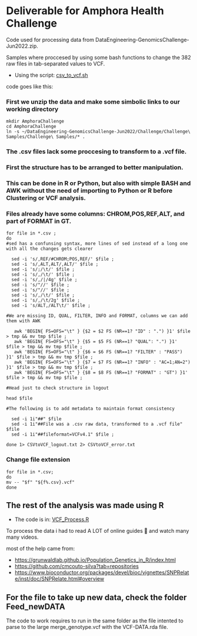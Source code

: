  # Deliverable for Amphora Health Challenge
 Code used for processing data from DataEngineering-GenomicsChallenge-Jun2022.zip.
 
 Samples where proccesed by using some bash functions to change the 382  raw files in tab-separated values to VCF.
 - Using the script: [csv_to_vcf.sh](https://github.com/AdrianMtz-Santana/AmphoraHealth_Bioinformatic_Challenge2022_deliverable/blob/397eaf7bb3acfd12c30d0cd7b15e53ce2e3eb538/csv_to_vcf.sh)
 
 code goes like this:
   
   ### First we unzip the data and make some simbolic links to our working directory

    mkdir AmphoraChallenge
    cd AmphoraChallenge
    ln -s ~/DataEngineering-GenomicsChallenge-Jun2022/Challenge/Challenge\ Samples/Challenge\ Samples/* .
   ### The .csv files lack some proccesing to transform to a .vcf file.	
   ### First the structure has to be arranged to better manipulation.
   ### This can be done in R or Python, but also with simple BASH and AWK without the need of importing to Python or R before Clustering or VCF analysis.
   ### Files already have some columns: CHROM,POS,REF,ALT, and part of FORMAT in GT.
   
    for file in *.csv ;
    do 	
    #sed has a confunsing syntax, more lines of sed instead of a long one with all the changes gets clearer 
    
	  sed -i 's/,REF/#CHROM;POS,REF/' $file ; 
	  sed -i 's/,ALT,ALT/,ALT/' $file ;
	  sed -i 's/;/\t/' $file ;
	  sed -i 's/,/\t/' $file ;
	  sed -i 's/,/|/4g' $file ;
	  sed -i 's/"//' $file ;
	  sed -i 's/"//' $file ;
	  sed -i 's/,/\t/' $file ;
	  sed -i 's/,/\t/2g' $file ;
	  sed -i 's/ALT,/ALT\t/' $file ;
   
    #We are missing ID, QUAL, FILTER, INFO and FORMAT, columns we can add them with AWK
    
       awk 'BEGIN{ FS=OFS="\t" } {$2 = $2 FS (NR==1? "ID" : ".") }1' $file > tmp && mv tmp $file ;
	   awk 'BEGIN{ FS=OFS="\t" } {$5 = $5 FS (NR==1? "QUAL": ".") }1' $file > tmp && mv tmp $file ;
	   awk 'BEGIN{ FS=OFS="\t" } {$6 = $6 FS (NR==1? "FILTER" : "PASS") }1' $file > tmp && mv tmp $file ;
	   awk 'BEGIN{ FS=OFS="\t" } {$7 = $7 FS (NR==1? "INFO" : "AC=1;AN=2") }1' $file > tmp && mv tmp $file ;
	   awk 'BEGIN{ FS=OFS="\t" } {$8 = $8 FS (NR==1? "FORMAT" : "GT") }1' $file > tmp && mv tmp $file ;
    
    #Head just to check structure in logout 
	  
    head $file 
    
    #The following is to add metadata to maintain format consistency

	  sed -i 1i"##" $file 
	  sed -i 1i"##File was a .csv raw data, transformed to a .vcf file" $file 
	  sed -i 1i"##fileformat=VCFv4.1" $file ;
	  
    done 1> CSVtoVCF_logout.txt 2> CSVtoVCF_error.txt
   
### Change file extension 
	for file in *.csv; 
	do 
	mv -- "$f" "${f%.csv}.vcf"
	done

    
 ## The rest of the analysis was made using R 
 - The code is in: [VCF_Process.R](https://github.com/AdrianMtz-Santana/AmphoraHealth_Bioinformatic_Challenge2022_deliverable/blob/397eaf7bb3acfd12c30d0cd7b15e53ce2e3eb538/VCF_Process.R)
 
 To process the data i had to read A LOT of online guides 🥴 and watch many many videos.
 
 most of the help came from: 
 - https://grunwaldlab.github.io/Population_Genetics_in_R/index.html
 - https://github.com/cmcouto-silva?tab=repositories 
 - https://www.bioconductor.org/packages/devel/bioc/vignettes/SNPRelate/inst/doc/SNPRelate.html#overview
 
 ## For the file to take up new data, check the folder Feed_newDATA
 
 The code to work requires to run in the same folder as the file intented to parse to the large merge_genotype.vcf with the VCF-DATA.rda file.
